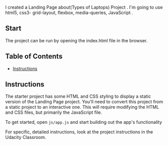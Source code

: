 I created a Landing Page about(Types of Laptops) Project . I'm going to use html5, css3- grid-layout, flexbox, media-queries, JavaScript .
## Start

The project can be run by opening the index.html file in the browser.

## Table of Contents

- [Instructions](#instructions)

## Instructions

The starter project has some HTML and CSS styling to display a static version of the Landing Page project. You'll need to convert this project from a static project to an interactive one. This will require modifying the HTML and CSS files, but primarily the JavaScript file.

To get started, open `js/app.js` and start building out the app's functionality

For specific, detailed instructions, look at the project instructions in the Udacity Classroom.